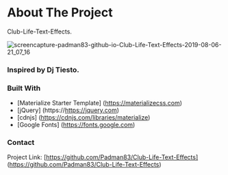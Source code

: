 # About The Project 
Club-Life-Text-Effects.

![screencapture-padman83-github-io-Club-Life-Text-Effects-2019-08-06-21_07_16](https://user-images.githubusercontent.com/45048950/63537208-d21d5b80-c547-11e9-9c93-e60181f2d3f8.png)

### Inspired by Dj Tiesto.

### Built With
* [Materialize Starter Template] (https://materializecss.com)
* [jQuery] (https://https://jquery.com)
* [cdnjs] (https://cdnjs.com/libraries/materialize)
* [Google Fonts] (https://fonts.google.com)

### Contact 

Project Link: [https://github.com/Padman83/Club-Life-Text-Effects] (https://github.com/Padman83/Club-Life-Text-Effects)

